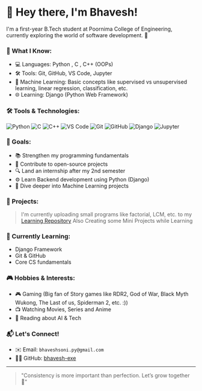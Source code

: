 # 👋 Hey there, I'm Bhavesh!

I'm a first-year B.Tech student at Poornima College of Engineering, currently exploring the world of software development. 🚀

### 🧠 What I Know:
- 💻 Languages: Python , C , C++ (OOPs)
- 🛠️ Tools: Git, GitHub, VS Code, Jupyter
- 🤖 Machine Learning: Basic concepts like supervised vs unsupervised learning, linear regression, classification, etc.
- 🌐 Learning: Django (Python Web Framework)

### 🛠️ Tools & Technologies:

![Python](https://img.shields.io/badge/-Python-3776AB?style=flat&logo=python&logoColor=white)
![C](https://img.shields.io/badge/-C-00599C?style=flat&logo=c&logoColor=white)
![C++](https://img.shields.io/badge/-C++-00599C?style=flat&logo=cplusplus&logoColor=white)
![VS Code](https://img.shields.io/badge/-VSCode-007ACC?style=flat&logo=visual-studio-code&logoColor=white)
![Git](https://img.shields.io/badge/-Git-F05032?style=flat&logo=git&logoColor=white)
![GitHub](https://img.shields.io/badge/-GitHub-181717?style=flat&logo=github&logoColor=white)
![Django](https://img.shields.io/badge/-Django-092E20?style=flat&logo=django&logoColor=white)
![Jupyter](https://img.shields.io/badge/-Jupyter-F37626?style=flat&logo=jupyter&logoColor=white)


### 🎯 Goals:
- 📚 Strengthen my programming fundamentals
- 🤝 Contribute to open-source projects
- 🔍 Land an internship after my 2nd semester
- ⚙️ Learn Backend development using Python (Django)
- 🤖 Dive deeper into Machine Learning projects


### 🧩 Projects:
> I'm currently uploading small programs like factorial, LCM, etc. to my [Learning Repository](https://github.com/bhavesh-exe/learning)
> Also Creating some Mini Projects while Learning 


### 🌱 Currently Learning:
- Django Framework
- Git & GitHub
- Core CS fundamentals


### 🎮 Hobbies & Interests:
- 🎮 Gaming (Big fan of Story games like RDR2, God of War, Black Myth Wukong, The Last of us, Spiderman 2, etc. :))
- 📺 Watching Movies, Series and Anime
- 📘 Reading about AI & Tech


### 📬 Let's Connect!
- ✉️ Email: `bhaveshsoni.py@gmail.com` 
- 🧑‍💻 GitHub: [bhavesh-exe](https://github.com/bhavesh-exe)

---

> "Consistency is more important than perfection. Let’s grow together 💪"
